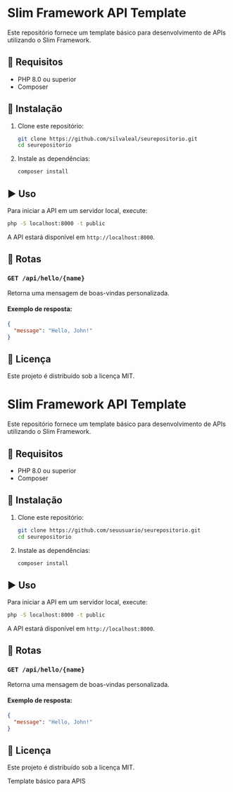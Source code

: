 # Slim Framework API Template

Este repositório fornece um template básico para desenvolvimento de APIs utilizando o Slim Framework.

## 📌 Requisitos

* PHP 8.0 ou superior
* Composer

## 🚀 Instalação

1. Clone este repositório:
   ```sh
   git clone https://github.com/silvaleal/seurepositorio.git
   cd seurepositorio
   ```
2. Instale as dependências:
   ```sh
   composer install
   ```

## ▶️ Uso

Para iniciar a API em um servidor local, execute:

```sh
php -S localhost:8000 -t public
```

A API estará disponível em `http://localhost:8000`.

## 📌 Rotas

### `GET /api/hello/{name}`

Retorna uma mensagem de boas-vindas personalizada.

#### Exemplo de resposta:

```json
{
  "message": "Hello, John!"
}
```

## 📜 Licença

Este projeto é distribuído sob a licença MIT.

# Slim Framework API Template

Este repositório fornece um template básico para desenvolvimento de APIs utilizando o Slim Framework.

## 📌 Requisitos

* PHP 8.0 ou superior
* Composer

## 🚀 Instalação

1. Clone este repositório:
   ```sh
   git clone https://github.com/seuusuario/seurepositorio.git
   cd seurepositorio
   ```
2. Instale as dependências:
   ```sh
   composer install
   ```

## ▶️ Uso

Para iniciar a API em um servidor local, execute:

```sh
php -S localhost:8000 -t public
```

A API estará disponível em `http://localhost:8000`.

## 📌 Rotas

### `GET /api/hello/{name}`

Retorna uma mensagem de boas-vindas personalizada.

#### Exemplo de resposta:

```json
{
  "message": "Hello, John!"
}
```

## 📜 Licença

Este projeto é distribuído sob a licença MIT.

Template básico para APIS
